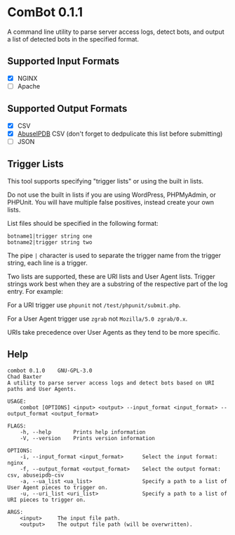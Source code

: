 # ComBot 0.1.1

A command line utility to parse server access logs, detect bots, and output a list of detected bots in the specified format.

## Supported Input Formats

- [x] NGINX
- [ ] Apache

## Supported Output Formats

- [x] CSV
- [x] [AbuseIPDB](https://abuseipdb.com) CSV (don't forget to dedpulicate this list before submitting)
- [ ] JSON

## Trigger Lists

This tool supports specifying "trigger lists" or using the built in lists.

Do not use the built in lists if you are using WordPress, PHPMyAdmin, or PHPUnit. You will have multiple false positives, instead create your own lists.

List files should be specified in the following format:

```
botname1|trigger string one
botname2|trigger string two
```

The pipe `|` character is used to separate the trigger name from the trigger string, each line is a trigger.

Two lists are supported, these are URI lists and User Agent lists. Trigger strings work best when they are a substring of the respective part of the log entry. For example:

For a URI trigger use `phpunit` not `/test/phpunit/submit.php`.

For a User Agent trigger use `zgrab` not `Mozilla/5.0 zgrab/0.x`.

URIs take precedence over User Agents as they tend to be more specific.

## Help

```
combot 0.1.0	GNU-GPL-3.0
Chad Baxter
A utility to parse server access logs and detect bots based on URI paths and User Agents.

USAGE:
    combot [OPTIONS] <input> <output> --input_format <input_format> --output_format <output_format>

FLAGS:
    -h, --help       Prints help information
    -V, --version    Prints version information

OPTIONS:
    -i, --input_format <input_format>      Select the input format: nginx
    -f, --output_format <output_format>    Select the output format: csv, abuseipdb-csv
    -a, --ua_list <ua_list>                Specify a path to a list of User Agent pieces to trigger on.
    -u, --uri_list <uri_list>              Specify a path to a list of URI pieces to trigger on.

ARGS:
    <input>     The input file path.
    <output>    The output file path (will be overwritten).
```
